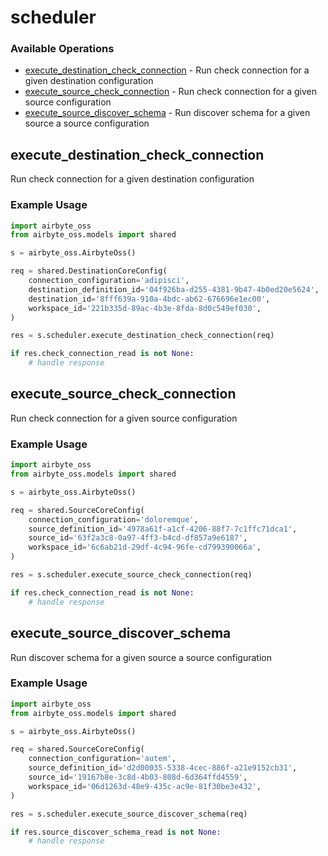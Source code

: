# scheduler

### Available Operations

* [execute_destination_check_connection](#execute_destination_check_connection) - Run check connection for a given destination configuration
* [execute_source_check_connection](#execute_source_check_connection) - Run check connection for a given source configuration
* [execute_source_discover_schema](#execute_source_discover_schema) - Run discover schema for a given source a source configuration

## execute_destination_check_connection

Run check connection for a given destination configuration

### Example Usage

```python
import airbyte_oss
from airbyte_oss.models import shared

s = airbyte_oss.AirbyteOss()

req = shared.DestinationCoreConfig(
    connection_configuration='adipisci',
    destination_definition_id='04f926ba-d255-4381-9b47-4b0ed20e5624',
    destination_id='8fff639a-910a-4bdc-ab62-676696e1ec00',
    workspace_id='221b335d-89ac-4b3e-8fda-8d0c549ef030',
)

res = s.scheduler.execute_destination_check_connection(req)

if res.check_connection_read is not None:
    # handle response
```

## execute_source_check_connection

Run check connection for a given source configuration

### Example Usage

```python
import airbyte_oss
from airbyte_oss.models import shared

s = airbyte_oss.AirbyteOss()

req = shared.SourceCoreConfig(
    connection_configuration='doloremque',
    source_definition_id='4978a61f-a1cf-4206-88f7-7c1ffc71dca1',
    source_id='63f2a3c8-0a97-4ff3-b4cd-df857a9e6187',
    workspace_id='6c6ab21d-29df-4c94-96fe-cd799390066a',
)

res = s.scheduler.execute_source_check_connection(req)

if res.check_connection_read is not None:
    # handle response
```

## execute_source_discover_schema

Run discover schema for a given source a source configuration

### Example Usage

```python
import airbyte_oss
from airbyte_oss.models import shared

s = airbyte_oss.AirbyteOss()

req = shared.SourceCoreConfig(
    connection_configuration='autem',
    source_definition_id='d2d00035-5338-4cec-886f-a21e9152cb31',
    source_id='19167b8e-3c8d-4b03-808d-6d364ffd4559',
    workspace_id='06d1263d-48e9-435c-ac9e-81f30be3e432',
)

res = s.scheduler.execute_source_discover_schema(req)

if res.source_discover_schema_read is not None:
    # handle response
```
